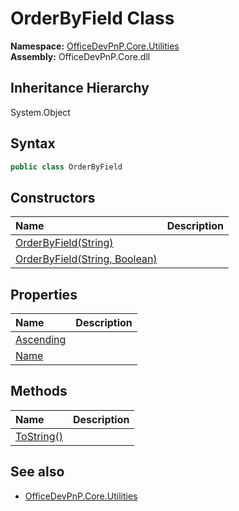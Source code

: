 # OrderByField Class
  

**Namespace:** [OfficeDevPnP.Core.Utilities](OfficeDevPnP.Core.Utilities.md)  
**Assembly:** OfficeDevPnP.Core.dll  
## Inheritance Hierarchy
System.Object  
## Syntax
```C#
public class OrderByField
```
## Constructors
|**Name**|**Description**|
|:-----|:-----|
| [OrderByField(String)](OfficeDevPnP.Core.Utilities.OrderByField.ctor1.md) |  
| [OrderByField(String, Boolean)](OfficeDevPnP.Core.Utilities.OrderByField.ctor2.md) |  
## Properties
|**Name**|**Description**|
|:-----|:-----|
| [Ascending](OfficeDevPnP.Core.Utilities.OrderByField.Ascending.md) | 
| [Name](OfficeDevPnP.Core.Utilities.OrderByField.Name.md) | 
## Methods
|**Name**|**Description**|
|:-----|:-----|
| [ToString()](OfficeDevPnP.Core.Utilities.OrderByField.b40365cf.md) | 
## See also
- [OfficeDevPnP.Core.Utilities](OfficeDevPnP.Core.Utilities.md)
